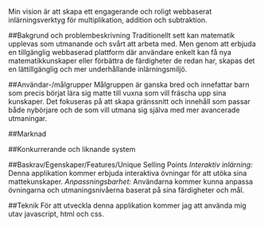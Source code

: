 Min vision är att skapa ett engagerande och roligt webbaserat inlärningsverktyg för multiplikation, addition och subtraktion. 

##Bakgrund och problembeskrivning
Traditionellt sett kan matematik upplevas som utmanande och svårt att arbeta med. Men genom att erbjuda en tillgänglig webbaserad plattform där användare enkelt kan få nya matematikkunskaper eller förbättra de färdigheter de redan har, skapas det en lättillgänglig och mer underhållande inlärningsmiljö.

##Användar-/målgrupper
Målgruppen är ganska bred och innefattar barn som precis börjat lära sig matte till vuxna som vill fräscha upp sina kunskaper. Det fokuseras på att skapa gränssnitt och innehåll som passar både nybörjare och de som vill utmana sig själva med mer avancerade utmaningar.

##Marknad

##Konkurrerande och liknande system

##Baskrav/Egenskaper/Features/Unique Selling Points
*Interaktiv inlärning:* Denna applikation kommer erbjuda interaktiva övningar för att utöka sina mattekunskaper.
*Anpassningsbarhet:* Användarna kommer kunna anpassa övningarna och utmaningsnivåerna baserat på sina färdigheter och mål.

##Teknik
För att utveckla denna applikation kommer jag att använda mig utav javascript, html och css. 
